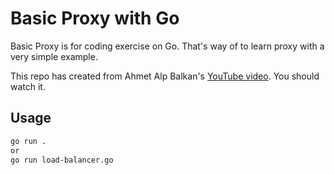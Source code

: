 # Basic Proxy with Go

Basic Proxy is for coding exercise on Go. That's way of to learn proxy with a very simple example. 

This repo has created from Ahmet Alp Balkan's [YouTube video](https://www.youtube.com/watch?v=QTBZxDgRZM0). You should watch it.

## Usage

```bash
go run .
or
go run load-balancer.go
```